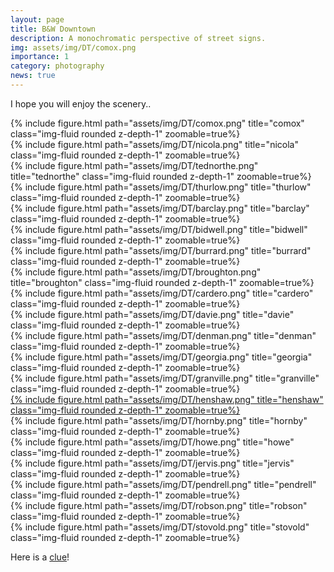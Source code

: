 ```yaml
---
layout: page
title: B&W Downtown
description: A monochromatic perspective of street signs.
img: assets/img/DT/comox.png
importance: 1
category: photography
news: true
---
```


I hope you will enjoy the scenery..


<div class="row">
    <div class="col-md-3 mt-3 mt-md-0">
        {% include figure.html path="assets/img/DT/comox.png" title="comox" class="img-fluid rounded z-depth-1" zoomable=true%}
    </div>
    <div class="col-md-3 mt-3 mt-md-0">
        {% include figure.html path="assets/img/DT/nicola.png" title="nicola" class="img-fluid rounded z-depth-1" zoomable=true%}
    </div>
    <div class="col-md-3 mt-3 mt-md-0">
        {% include figure.html path="assets/img/DT/tednorthe.png" title="tednorthe" class="img-fluid rounded z-depth-1" zoomable=true%}
    </div>
    <div class="col-md-3 mt-3 mt-md-0">
        {% include figure.html path="assets/img/DT/thurlow.png" title="thurlow" class="img-fluid rounded z-depth-1" zoomable=true%}
    </div>
</div>



<div class="row">
    <div class="col-md-3 mt-3 mt-md-0">
        {% include figure.html path="assets/img/DT/barclay.png" title="barclay" class="img-fluid rounded z-depth-1" zoomable=true%}
    </div>
    <div class="col-md-3 mt-3 mt-md-0">
        {% include figure.html path="assets/img/DT/bidwell.png" title="bidwell" class="img-fluid rounded z-depth-1" zoomable=true%}
    </div>
    <div class="col-md-3 mt-3 mt-md-0">
        {% include figure.html path="assets/img/DT/burrard.png" title="burrard" class="img-fluid rounded z-depth-1" zoomable=true%}
    </div>
    <div class="col-md-3 mt-3 mt-md-0">
        {% include figure.html path="assets/img/DT/broughton.png" title="broughton" class="img-fluid rounded z-depth-1" zoomable=true%}
    </div>
</div>



<div class="row">
    <div class="col-md-3 mt-3 mt-md-0">
        {% include figure.html path="assets/img/DT/cardero.png" title="cardero" class="img-fluid rounded z-depth-1" zoomable=true%}
    </div>
    <div class="col-md-3 mt-3 mt-md-0">
        {% include figure.html path="assets/img/DT/davie.png" title="davie" class="img-fluid rounded z-depth-1" zoomable=true%}
    </div>
    <div class="col-md-3 mt-3 mt-md-0">
        {% include figure.html path="assets/img/DT/denman.png" title="denman" class="img-fluid rounded z-depth-1" zoomable=true%}
    </div>
    <div class="col-md-3 mt-3 mt-md-0">
        {% include figure.html path="assets/img/DT/georgia.png" title="georgia" class="img-fluid rounded z-depth-1" zoomable=true%}
    </div>
</div>


<div class="row">
    <div class="col-md-3 mt-3 mt-md-0">
        {% include figure.html path="assets/img/DT/granville.png" title="granville" class="img-fluid rounded z-depth-1" zoomable=true%}
    </div>
    <div class="col-md-3 mt-3 mt-md-0">
    <a href="https://www.google.com/maps/">
        {% include figure.html path="assets/img/DT/henshaw.png" title="henshaw" class="img-fluid rounded z-depth-1" zoomable=true%}
    </a>
    </div>
    <div class="col-md-3 mt-3 mt-md-0">
        {% include figure.html path="assets/img/DT/hornby.png" title="hornby" class="img-fluid rounded z-depth-1" zoomable=true%}
    </div>
    <div class="col-md-3 mt-3 mt-md-0">
        {% include figure.html path="assets/img/DT/howe.png" title="howe" class="img-fluid rounded z-depth-1" zoomable=true%}
    </div>
</div>

<div class="row">
    <div class="col-md-3 mt-3 mt-md-0">
        {% include figure.html path="assets/img/DT/jervis.png" title="jervis" class="img-fluid rounded z-depth-1" zoomable=true%}
    </div>
    <div class="col-md-3 mt-3 mt-md-0">
        {% include figure.html path="assets/img/DT/pendrell.png" title="pendrell" class="img-fluid rounded z-depth-1" zoomable=true%}
    </div>
    <div class="col-md-3 mt-3 mt-md-0">
        {% include figure.html path="assets/img/DT/robson.png" title="robson" class="img-fluid rounded z-depth-1" zoomable=true%}
    </div>
    <div class="col-md-3 mt-3 mt-md-0">
        {% include figure.html path="assets/img/DT/stovold.png" title="stovold" class="img-fluid rounded z-depth-1" zoomable=true%}
    </div>
</div>


Here is a [clue](/assets/img/DT/henshaw-(1).png)!